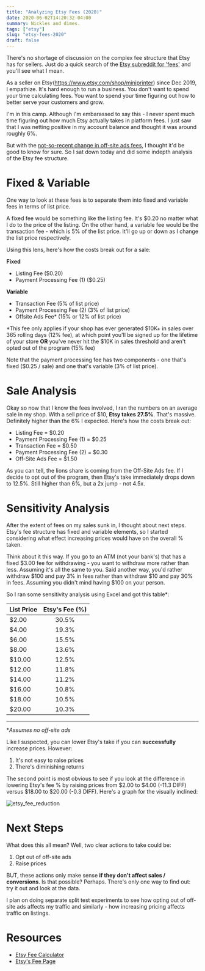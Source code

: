 ```yaml
---
title: "Analyzing Etsy Fees (2020)"
date: 2020-06-02T14:20:32-04:00
summary: Nickles and dimes.
tags: ["etsy"]
slug: "etsy-fees-2020"
draft: false
---
```


There's no shortage of discussion on the complex fee structure that Etsy has for sellers. Just do a quick search of the [Etsy subreddit for 'fees'](https://www.reddit.com/r/Etsy/search?q=fees&restrict_sr=1) and you'll see what I mean.

As a seller on Etsy(https://www.etsy.com/shop/miniprinter) since Dec 2019, I empathize. It's hard enough to run a business. You don't want to spend your time calculating fees. You want to spend your time figuring out how to better serve your customers and grow. 

I'm in this camp. Although I'm embarassed to say this - I never spent much time figuring out how much Etsy actually takes in platform fees. I just saw that I was netting positive in my account balance and thought it was around roughly 6%. 

But with the [not-so-recent change in off-site ads fees](https://www.ecommercebytes.com/2020/03/14/etsy-enrolls-all-sellers-in-its-new-offsite-ads-program/), I thought it'd be good to know for sure. So I sat down today and did some indepth analysis of the Etsy fee structure. 


# Fixed & Variable

One way to look at these fees is to separate them into fixed and variable fees in terms of list price.

A fixed fee would be something like the listing fee. It's $0.20 no matter what I do to the price of the listing. On the other hand, a variable fee would be the transaction fee - which is 5% of the list price. It'll go up or down as I change the list price respectively.

Using this lens, here's how the costs break out for a sale:

**Fixed**

- Listing Fee ($0.20)
- Payment Processing Fee (1) ($0.25)

**Variable**

- Transaction Fee (5% of list price)
- Payment Processing Fee (2) (3% of list price)
- Offsite Ads Fee* (15% or 12% of list price)

*This fee only applies if your shop has ever generated $10K+ in sales over 365 rolling days (12% fee), at which point you'll be signed up for the lifetime of your store **OR** you've never hit the $10K in sales threshold and aren't opted out of the program (15% fee)

Note that the payment processing fee has two components - one that's fixed  ($0.25 / sale) and one that's variable (3% of list price).

# Sale Analysis

Okay so now that I know the fees involved, I ran the numbers on an average sale in my shop. With a sell price of $10, **Etsy takes 27.5%**. That's massive. Definitely higher than the 6% I expected. Here's how the costs break out:

- Listing Fee = $0.20
- Payment Processing Fee (1) = $0.25
- Transaction Fee = $0.50
- Payment Processing Fee (2) = $0.30
- Off-Site Ads Fee = $1.50

As you can tell, the lions share is coming from the Off-Site Ads fee. If I decide to opt out of the program, then Etsy's take immediately drops down to 12.5%. Still higher than 6%, but a 2x jump - not 4.5x.

# Sensitivity Analysis

After the extent of fees on my sales sunk in, I thought about next steps. Etsy's fee structure has fixed and variable elements, so I started considering what effect increasing prices would have on the overall % taken.

Think about it this way. If you go to an ATM (not your bank's) that has a fixed $3.00 fee for withdrawing - you want to withdraw more rather than less. Assuming it's all the same to you. Said another way, you'd rather withdraw $100 and pay 3% in fees rather than withdraw $10 and pay 30% in fees. Assuming you didn't mind having $100 on your person.

So I ran some sensitivity analysis using Excel and got this table*:

| List Price | Etsy's Fee (%) |
|------------|:---------------:|
| $2.00      |      30.5%      |
| $4.00      |      19.3%      |
| $6.00      |      15.5%      |
| $8.00      |      13.6%      |
| $10.00     |      12.5%      |
| $12.00     |      11.8%      |
| $14.00     |      11.2%      |
| $16.00     |      10.8%      |
| $18.00     |      10.5%      |
| $20.00     |      10.3%      |

---
**Assumes no off-site ads*

Like I suspected, you can lower Etsy's take if you can **successfully** increase prices. However:

1. It's not easy to raise prices
2. There's diminishing returns

The second point is most obvious to see if you look at the difference in lowering Etsy's fee % by raising prices from $2.00 to $4.00 (-11.3 DIFF) versus $18.00 to $20.00 (-0.3 DIFF). Here's a graph for the visually inclined:

![etsy_fee_reduction](/etsy-fees/fee_reduction.png)

# Next Steps

What does this all mean? Well, two clear actions to take could be:

1. Opt out of off-site ads
2. Raise prices

BUT, these actions only make sense **if they don't affect sales / conversions**. Is that possible? Perhaps. There's only one way to find out: try it out and look at the data. 

I plan on doing separate split test experiments to see how opting out of off-site ads affects my traffic and similarly - how increasing pricing affects traffic on listings.

# Resources

- [Etsy Fee Calculator](https://www.alura.io/resources/etsy-fee-calculator)
- [Etsy's Fee Page](https://www.etsy.com/legal/fees/)
